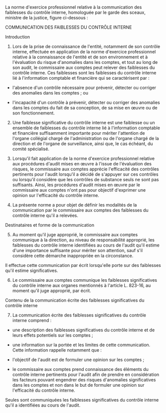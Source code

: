 La norme d'exercice professionnel relative à la communication des faiblesses du contrôle interne, homologuée par le garde des sceaux, ministre de la justice, figure ci-dessous :

COMMUNICATION DES FAIBLESSES DU CONTRÔLE INTERNE

Introduction

1. Lors de la prise de connaissance de l'entité, notamment de son contrôle interne, effectuée en application de la norme d'exercice professionnel relative à la connaissance de l'entité et de son environnement et à l'évaluation du risque d'anomalies dans les comptes, et tout au long de son audit, le commissaire aux comptes peut relever des faiblesses du contrôle interne. Ces faiblesses sont les faiblesses du contrôle interne lié à l'information comptable et financière qui se caractérisent par :

- l'absence d'un contrôle nécessaire pour prévenir, détecter ou corriger des anomalies dans les comptes ; ou

- l'incapacité d'un contrôle à prévenir, détecter ou corriger des anomalies dans les comptes du fait de sa conception, de sa mise en œuvre ou de son fonctionnement.

2. Une faiblesse significative du contrôle interne est une faiblesse ou un ensemble de faiblesses du contrôle interne lié à l'information comptable et financière suffisamment importante pour mériter l'attention de l'organe collégial chargé de l'administration ou de l'organe chargé de la direction et de l'organe de surveillance, ainsi que, le cas échéant, du comité spécialisé.

1. Lorsqu'il fait application de la norme d'exercice professionnel relative aux procédures d'audit mises en œuvre à l'issue de l'évaluation des risques, le commissaire aux comptes apprécie l'efficacité des contrôles pertinents pour l'audit lorsqu'il a décidé de s'appuyer sur ces contrôles ou lorsqu'il considère que les contrôles de substance seuls ne sont pas suffisants. Ainsi, les procédures d'audit mises en œuvre par le commissaire aux comptes n'ont pas pour objectif d'exprimer une opinion sur l'efficacité du contrôle interne.

1. La présente norme a pour objet de définir les modalités de la communication par le commissaire aux comptes des faiblesses du contrôle interne qu'il a relevées.

Destinataires et forme de la communication

5. Au moment qu'il juge approprié, le commissaire aux comptes communique à la direction, au niveau de responsabilité approprié, les faiblesses du contrôle interne identifiées au cours de l'audit qu'il estime d'une importance suffisante pour mériter son attention, sauf s'il considère cette démarche inappropriée en la circonstance.

Il effectue cette communication par écrit lorsqu'elle porte sur des faiblesses qu'il estime significatives.

6. Le commissaire aux comptes communique les faiblesses significatives du contrôle interne aux organes mentionnés à l'article L. 823-16, au moment qu'il juge approprié, par écrit.

Contenu de la communication écrite des faiblesses significatives du contrôle interne

7. La communication écrite des faiblesses significatives du contrôle interne comprend :

- une description des faiblesses significatives du contrôle interne et de leurs effets potentiels sur les comptes ;

- une information sur la portée et les limites de cette communication. Cette information rappelle notamment que :

- l'objectif de l'audit est de formuler une opinion sur les comptes ;

- le commissaire aux comptes prend connaissance des éléments du contrôle interne pertinents pour l'audit afin de prendre en considération les facteurs pouvant engendrer des risques d'anomalies significatives dans les comptes et non dans le but de formuler une opinion sur l'efficacité du contrôle interne.

Seules sont communiquées les faiblesses significatives du contrôle interne qu'il a identifiées au cours de l'audit.
